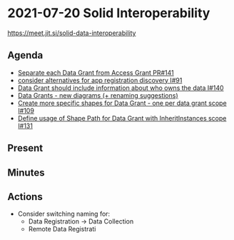 
# 2021-07-20 Solid Interoperability

https://meet.jit.si/solid-data-interoperability

## Agenda

* [Separate each Data Grant from Access Grant PR#141](https://github.com/solid/data-interoperability-panel/pull/141)
* [consider alternatives for app registration discovery I#91](https://github.com/solid/data-interoperability-panel/issues/91)
* [Data Grant should include information about who owns the data I#140](https://github.com/solid/data-interoperability-panel/issues/140)
* [Data Grants - new diagrams (+ renaming suggestions)](https://hackmd.io/s_w3eSF3RBSWY-OMhxPwig?view)
* [Create more specific shapes for Data Grant - one per data grant scope I#109](https://github.com/solid/data-interoperability-panel/issues/109)
* [Define usage of Shape Path for Data Grant with InheritInstances scope I#131](https://github.com/solid/data-interoperability-panel/issues/131)

## Present

## Minutes

## Actions

- Consider switching naming for: 
    - Data Registration -> Data Collection
    - Remote Data Registrati
